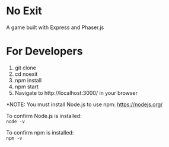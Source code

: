 # No Exit

A game built with Express and Phaser.js

# For Developers

1) git clone
2) cd noexit
3) npm install
4) npm start
5) Navigate to http://localhost:3000/ in your browser

*NOTE: You must install Node.js to use npm:  https://nodejs.org/

To confirm Node.js is installed:<br/>
``
node -v
``

To confirm npm is installed:<br/>
``
npm -v
``

